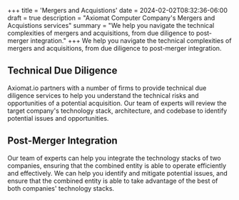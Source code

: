 +++
title = 'Mergers and Acquistions'
date = 2024-02-02T08:32:36-06:00
draft = true
description = "Axiomat Computer Company's Mergers and Acquistions services"
summary = "We help you navigate the technical complexities of mergers and acquisitions, from due diligence to post-merger integration."
+++
We help you navigate the technical complexities of mergers and acquisitions, from due diligence to post-merger integration.

## Technical Due Diligence
Axiomat.io partners with a number of firms to provide technical due diligence services to help you understand the technical risks and opportunities of a potential acquisition. Our team of experts will review the target company's technology stack, architecture, and codebase to identify potential issues and opportunities.

## Post-Merger Integration
Our team of experts can help you integrate the technology stacks of two companies, ensuring that the combined entity is able to operate efficiently and effectively. We can help you identify and mitigate potential issues, and ensure that the combined entity is able to take advantage of the best of both companies' technology stacks.